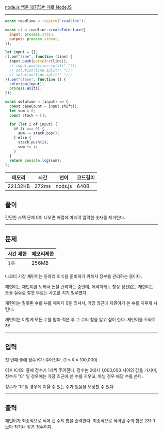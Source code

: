 [node.js 백준 10773번 제로 NodeJS](https://www.acmicpc.net/problem/10773)

---

```javascript
const readline = require("readline");

const rl = readline.createInterface({
  input: process.stdin,
  output: process.stdout,
});

let input = [];
rl.on("line", function (line) {
  input.push(parseInt(line));
  // input.push(line.split(" "));
  // solution(line.split(" "));
  // solution(line.split(" "));
}).on("close", function () {
  solution(input);
  process.exit();
});

const solution = (input) => {
  const caseCount = input.shift();
  let sum = 0;
  const stack = [];

  for (let i of input) {
    if (i === 0) {
      sum -= stack.pop();
    } else {
      stack.push(i);
      sum += i;
    }
  }
  return console.log(sum);
};
```

| 메모리  | 시간  | 언어    | 코드길이 |
| ------- | ----- | ------- | -------- |
| 22132KB | 272ms | nods.js | 640B     |

## 풀이

간단한 스택 문제
0이 나오면 배열에 마지막 입력한 숫자를 제거한다.

---

## 문제

| 시간 제한 | 메모리제한 |
| --------- | ---------- |
| 1초       | 256MB      |

나코더 기장 재민이는 동아리 회식을 준비하기 위해서 장부를 관리하는 중이다.

재현이는 재민이를 도와서 돈을 관리하는 중인데, 애석하게도 항상 정신없는 재현이는 돈을 실수로 잘못 부르는 사고를 치기 일쑤였다.

재현이는 잘못된 수를 부를 때마다 0을 외쳐서, 가장 최근에 재민이가 쓴 수를 지우게 시킨다.

재민이는 이렇게 모든 수를 받아 적은 후 그 수의 합을 알고 싶어 한다. 재민이를 도와주자!

---

## 입력

첫 번째 줄에 정수 K가 주어진다. (1 ≤ K ≤ 100,000)

이후 K개의 줄에 정수가 1개씩 주어진다. 정수는 0에서 1,000,000 사이의 값을 가지며, 정수가 "0" 일 경우에는 가장 최근에 쓴 수를 지우고, 아닐 경우 해당 수를 쓴다.

정수가 "0"일 경우에 지울 수 있는 수가 있음을 보장할 수 있다.

---

## 출력

재민이가 최종적으로 적어 낸 수의 합을 출력한다. 최종적으로 적어낸 수의 합은 231-1보다 작거나 같은 정수이다.
